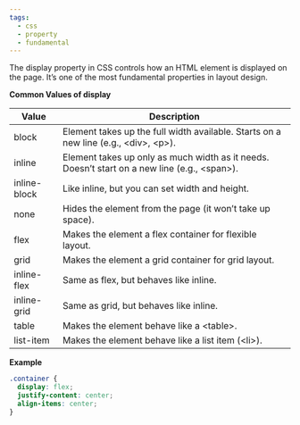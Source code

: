 ```yaml
---
tags:
  - css
  - property
  - fundamental
---
```


The display property in CSS controls how an HTML element is displayed on the page. It’s one of the most fundamental properties in layout design.

**Common Values of display**

|**Value**|**Description**|
|---|---|
|block|Element takes up the full width available. Starts on a new line (e.g., \<div>, \<p>).|
|inline|Element takes up only as much width as it needs. Doesn’t start on a new line (e.g., \<span>).|
|inline-block|Like inline, but you can set width and height.|
|none|Hides the element from the page (it won’t take up space).|
|flex|Makes the element a flex container for flexible layout.|
|grid|Makes the element a grid container for grid layout.|
|inline-flex|Same as flex, but behaves like inline.|
|inline-grid|Same as grid, but behaves like inline.|
|table|Makes the element behave like a \<table>.|
|list-item|Makes the element behave like a list item (\<li>).|

**Example**

```css
.container {
  display: flex;
  justify-content: center;
  align-items: center;
}
```
